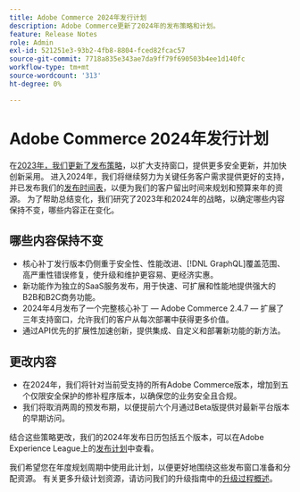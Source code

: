 ```yaml
---
title: Adobe Commerce 2024年发行计划
description: Adobe Commerce更新了2024年的发布策略和计划。
feature: Release Notes
role: Admin
exl-id: 521251e3-93b2-4fb8-8804-fced82fcac57
source-git-commit: 7718a835e343ae7da9ff79f690503b4ee1d140fc
workflow-type: tm+mt
source-wordcount: '313'
ht-degree: 0%

---
```


# Adobe Commerce 2024年发行计划

在[2023年，我们更新了发布策略](https://business.adobe.com/blog/the-latest/adobe-announces-expanded-support)，以扩大支持窗口，提供更多安全更新，并加快创新采用。 进入2024年，我们将继续努力为关键任务客户需求提供更好的支持，并已发布我们的[发布时间表](https://experienceleague.adobe.com/docs/commerce-operations/release/planning/schedule.html)，以便为我们的客户留出时间来规划和预算来年的资源。 为了帮助总结变化，我们研究了2023年和2024年的战略，以确定哪些内容保持不变，哪些内容正在变化。

## 哪些内容保持不变

* 核心补丁发行版本仍侧重于安全性、性能改进、[!DNL GraphQL]覆盖范围、高严重性错误修复，使升级和维护更容易、更经济实惠。
* 新功能作为独立的SaaS服务发布，用于快速、可扩展和性能地提供强大的B2B和B2C商务功能。
* 2024年4月发布了一个完整核心补丁 — Adobe Commerce 2.4.7 — 扩展了三年支持窗口，允许我们的客户从每次部署中获得更多价值。
* 通过API优先的扩展性加速创新，提供集成、自定义和部署新功能的新方法。

## 更改内容

* 在2024年，我们将针对当前受支持的所有Adobe Commerce版本，增加到五个仅限安全保护的修补程序版本，以确保您的业务安全且合规。
* 我们将取消两周的预发布期，以便提前六个月通过Beta版提供对最新平台版本的早期访问。

结合这些策略更改，我们的2024年发布日历包括五个版本，可以在Adobe Experience League上的[发布计划](https://experienceleague.adobe.com/docs/commerce-operations/release/planning/schedule.html)中查看。

我们希望您在年度规划周期中使用此计划，以便更好地围绕这些发布窗口准备和分配资源。 有关更多升级计划资源，请访问我们的升级指南中的[升级过程概述](/docs/commerce-operations/upgrade-guide/overview.html)。
